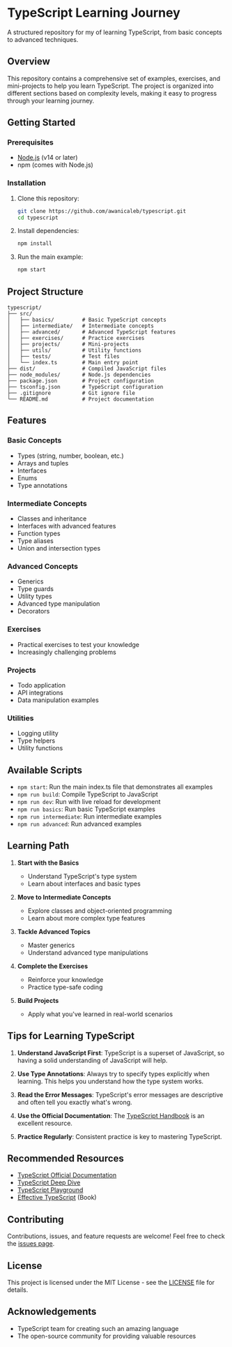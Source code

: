 # TypeScript Learning Journey

A structured repository for my of learning TypeScript, from basic concepts to advanced techniques.

## Overview

This repository contains a comprehensive set of examples, exercises, and mini-projects to help you learn TypeScript. The project is organized into different sections based on complexity levels, making it easy to progress through your learning journey.

## Getting Started

### Prerequisites

- [Node.js](https://nodejs.org/) (v14 or later)
- npm (comes with Node.js)

### Installation

1. Clone this repository:
   ```bash
   git clone https://github.com/awanicaleb/typescript.git
   cd typescript
   ```

2. Install dependencies:
   ```bash
   npm install
   ```

3. Run the main example:
   ```bash
   npm start
   ```

## Project Structure

```
typescript/
├── src/
│   ├── basics/         # Basic TypeScript concepts
│   ├── intermediate/   # Intermediate concepts
│   ├── advanced/       # Advanced TypeScript features
│   ├── exercises/      # Practice exercises
│   ├── projects/       # Mini-projects
│   ├── utils/          # Utility functions
│   ├── tests/          # Test files
│   └── index.ts        # Main entry point
├── dist/               # Compiled JavaScript files
├── node_modules/       # Node.js dependencies
├── package.json        # Project configuration
├── tsconfig.json       # TypeScript configuration
├── .gitignore          # Git ignore file
└── README.md           # Project documentation
```

## Features

### Basic Concepts
- Types (string, number, boolean, etc.)
- Arrays and tuples
- Interfaces
- Enums
- Type annotations

### Intermediate Concepts
- Classes and inheritance
- Interfaces with advanced features
- Function types
- Type aliases
- Union and intersection types

### Advanced Concepts
- Generics
- Type guards
- Utility types
- Advanced type manipulation
- Decorators

### Exercises
- Practical exercises to test your knowledge
- Increasingly challenging problems

### Projects
- Todo application
- API integrations
- Data manipulation examples

### Utilities
- Logging utility
- Type helpers
- Utility functions

## Available Scripts

- `npm start`: Run the main index.ts file that demonstrates all examples
- `npm run build`: Compile TypeScript to JavaScript
- `npm run dev`: Run with live reload for development
- `npm run basics`: Run basic TypeScript examples
- `npm run intermediate`: Run intermediate examples
- `npm run advanced`: Run advanced examples

## Learning Path

1. **Start with the Basics**
   - Understand TypeScript's type system
   - Learn about interfaces and basic types

2. **Move to Intermediate Concepts**
   - Explore classes and object-oriented programming
   - Learn about more complex type features

3. **Tackle Advanced Topics**
   - Master generics
   - Understand advanced type manipulations

4. **Complete the Exercises**
   - Reinforce your knowledge
   - Practice type-safe coding

5. **Build Projects**
   - Apply what you've learned in real-world scenarios

## Tips for Learning TypeScript

1. **Understand JavaScript First**: TypeScript is a superset of JavaScript, so having a solid understanding of JavaScript will help.

2. **Use Type Annotations**: Always try to specify types explicitly when learning. This helps you understand how the type system works.

3. **Read the Error Messages**: TypeScript's error messages are descriptive and often tell you exactly what's wrong.

4. **Use the Official Documentation**: The [TypeScript Handbook](https://www.typescriptlang.org/docs/handbook/intro.html) is an excellent resource.

5. **Practice Regularly**: Consistent practice is key to mastering TypeScript.

## Recommended Resources

- [TypeScript Official Documentation](https://www.typescriptlang.org/docs/)
- [TypeScript Deep Dive](https://basarat.gitbook.io/typescript/)
- [TypeScript Playground](https://www.typescriptlang.org/play)
- [Effective TypeScript](https://effectivetypescript.com/) (Book)

## Contributing

Contributions, issues, and feature requests are welcome! Feel free to check the [issues page](https://github.com/awanicaleb/typescript/issues).

## License

This project is licensed under the MIT License - see the [LICENSE](LICENSE) file for details.

## Acknowledgements

- TypeScript team for creating such an amazing language
- The open-source community for providing valuable resources